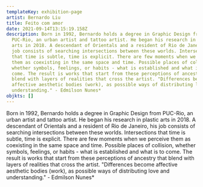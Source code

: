 ```yaml
---
templateKey: exhibition-page
artist: Bernardo Liu
title: Feito com amor
date: 2021-09-14T13:15:19.158Z
description: Born in 1992, Bernardo holds a degree in Graphic Design from
  PUC-Rio, an urban artist and tattoo artist. He began his research in plastic
  arts in 2018. A descendant of Orientals and a resident of Rio de Janeiro, his
  job consists of searching intersections between these worlds. Intersections
  that time is subtle, time is explicit. There are few moments when we perceive
  them as coexisting in the same space and time. Possible places of collision,
  whether symbols, feelings, or habits - what is established and what is to
  come. The result is works that start from these perceptions of ancestry that
  blend with layers of realities that cross the artist. "Differences become
  affective aesthetic bodies (work), as possible ways of distributing love and
  understanding." - Edmilson Nunes*
objkts: []
---
```

Born in 1992, Bernardo holds a degree in Graphic Design from PUC-Rio, an urban artist and tattoo artist. He began his research in plastic arts in 2018. A descendant of Orientals and a resident of Rio de Janeiro, his job consists of searching intersections between these worlds. Intersections that time is subtle, time is explicit. There are few moments when we perceive them as coexisting in the same space and time. Possible places of collision, whether symbols, feelings, or habits - what is established and what is to come. The result is works that start from these perceptions of ancestry that blend with layers of realities that cross the artist. "Differences become affective aesthetic bodies (work), as possible ways of distributing love and understanding." - Edmilson Nunes*